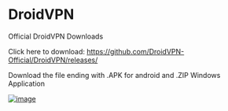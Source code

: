 # DroidVPN
Official DroidVPN Downloads

Click here to download: https://github.com/DroidVPN-Official/DroidVPN/releases/

Download the file ending with .APK for android and .ZIP Windows Application

[![image](https://user-images.githubusercontent.com/81064725/117574413-880b4d80-b10f-11eb-89c2-badc7f873691.png)](https://github.com/DroidVPN-Official/DroidVPN/releases/)
